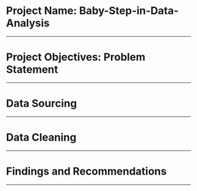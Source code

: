 # Project Name: Baby-Step-in-Data-Analysis

----


# Project Objectives: Problem Statement

----

# Data Sourcing 

----

# Data Cleaning 

----

# Findings and Recommendations 

----
